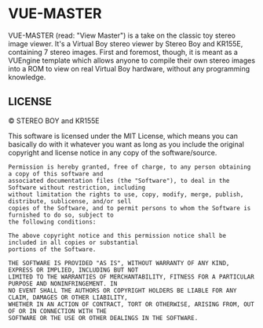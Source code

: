 # VUE-MASTER

VUE-MASTER (read: "View Master") is a take on the classic toy stereo image viewer. It's a Virtual Boy stereo viewer by Stereo Boy and KR155E, containing 7 stereo images. First and foremost, though, it is meant as a VUEngine template which allows anyone to compile their own stereo images into a ROM to view on real Virtual Boy hardware, without any programming knowledge.


LICENSE
-------

© STEREO BOY and KR155E

This software is licensed under the MIT License, which means you can basically do with it whatever you 
want as long as you include the original copyright and license notice in any copy of the software/source. 

	Permission is hereby granted, free of charge, to any person obtaining a copy of this software and
	associated documentation files (the "Software"), to deal in the Software without restriction, including
	without limitation the rights to use, copy, modify, merge, publish, distribute, sublicense, and/or sell
	copies of the Software, and to permit persons to whom the Software is furnished to do so, subject to
	the following conditions:
	
	The above copyright notice and this permission notice shall be included in all copies or substantial
	portions of the Software.
	
	THE SOFTWARE IS PROVIDED "AS IS", WITHOUT WARRANTY OF ANY KIND, EXPRESS OR IMPLIED, INCLUDING BUT NOT
	LIMITED TO THE WARRANTIES OF MERCHANTABILITY, FITNESS FOR A PARTICULAR PURPOSE AND NONINFRINGEMENT. IN
	NO EVENT SHALL THE AUTHORS OR COPYRIGHT HOLDERS BE LIABLE FOR ANY CLAIM, DAMAGES OR OTHER LIABILITY,
	WHETHER IN AN ACTION OF CONTRACT, TORT OR OTHERWISE, ARISING FROM, OUT OF OR IN CONNECTION WITH THE
	SOFTWARE OR THE USE OR OTHER DEALINGS IN THE SOFTWARE.
